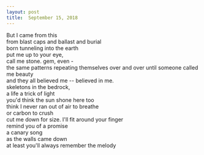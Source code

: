 ```yaml
---
layout:	post
title:	September 15, 2018
---
```


But I came from this <br>
from blast caps and ballast and burial <br>
born tunneling into the earth <br>
put me up to your eye, <br>
call me stone. gem, even - <br>
the same patterns repeating themselves over and over until someone called me beauty <br> 
and they all believed me -- believed in me. <br>
skeletons in the bedrock, <br>
a life a trick of light <br>
you'd think the sun shone here too <br>
think I never ran out of air to breathe <br> 
or carbon to crush <br>
cut me down for size. I'll fit around your finger <br>
remind you of a promise <br>
a canary song <br>
as the walls came down <br>
at least you'll always remember the melody




